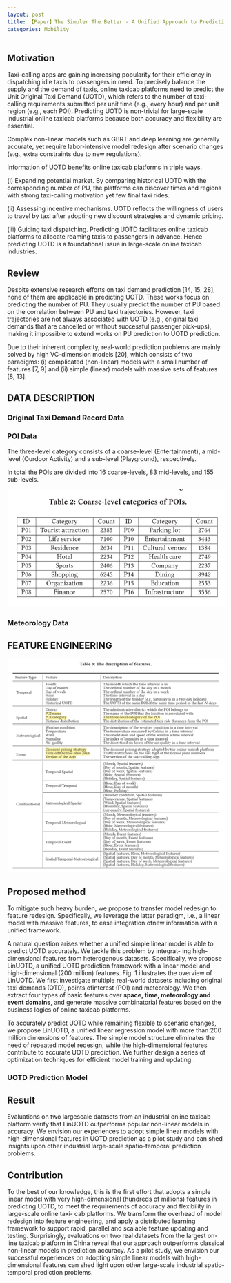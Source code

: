 ```yaml
---
layout: post
title: 【Paper】The Simpler The Better - A Unified Approach to Predicting Original Taxi Demands based on Large-Scale Online Platforms
categories: Mobility
---
```


## Motivation

Taxi-calling apps are gaining increasing popularity for their efficiency in dispatching idle taxis to passengers in need. To precisely balance the supply and the demand of taxis, online taxicab platforms need to predict the Unit Original Taxi Demand (UOTD), which refers to the number of taxi-calling requirements submitted per unit time (e.g., every hour) and per unit region (e.g., each POI). Predicting UOTD is non-trivial for large-scale industrial online taxicab platforms because both accuracy and flexibility are essential.

Complex non-linear models such as GBRT and deep learning are generally accurate, yet require labor-intensive model redesign after scenario changes (e.g., extra constraints due to new regulations). 

Information of UOTD benefits online taxicab platforms in triple ways. 

(i) Expanding potential market. By comparing historical UOTD with the corresponding number of PU, the platforms can discover times and regions with strong taxi-calling motivation yet few final taxi rides. 

(ii) Assessing incentive mechanisms. UOTD reflects the willingness of users to travel by taxi after adopting new discount strategies and dynamic pricing. 

(iii) Guiding taxi dispatching. Predicting UOTD facilitates online taxicab platforms to allocate roaming taxis to passengers in advance. Hence predicting UOTD is a foundational issue in large-scale online taxicab industries. 


## Review

Despite extensive research efforts on taxi demand prediction [14, 15, 28], none of them are applicable in predicting UOTD. These works focus on predicting the number of PU. They usually predict the number of PU based on the correlation between PU and taxi trajectories. However, taxi trajectories are not always associated with UOTD (e.g., original taxi demands that are cancelled or without successful passenger pick-ups), making it impossible to extend works on PU prediction to UOTD prediction.

Due to their inherent complexity, real-world prediction problems are mainly solved by high VC-dimension models [20], which consists of two paradigms: (i) complicated (non-linear) models with a small number of features [7, 9] and (ii) simple (linear) models with massive sets of features [8, 13].

## DATA DESCRIPTION

### Original Taxi Demand Record Data

### POI Data

The three-level category consists of a coarse-level (Entertainment), a mid-level (Ourdoor Activity) and a sub-level (Playground), respectively. 

In total the POIs are divided into 16 coarse-levels, 83 mid-levels, and 155 sub-levels.

![](/img/2018-11-05-paper2.png)

### Meteorology Data

## FEATURE ENGINEERING

![](/img/2018-11-05-paper2-2.png)

## Proposed method

To mitigate such heavy burden, we propose to transfer model redesign to feature redesign. Specifically, we leverage the latter paradigm, i.e., a linear model with massive features, to ease integration ofnew information with a unified framework. 

A natural question arises whether a unified simple linear model is able to predict UOTD accurately. We tackle this problem by integrat- ing high-dimensional features from heterogenous datasets. Specifically, we propose LinUOTD, a unified UOTD prediction framework with a linear model and high-dimensional (200 million) features. Fig. 1 illustrates the overview of LinUOTD. We first investigate multiple real-world datasets including original taxi demands (OTD), points ofinterest (POI) and meteorology. We then extract four types of basic features over **space, time, meteorology and event domains**, and generate massive combinatorial features based on the business logics of online taxicab platforms.

To accurately predict UOTD while remaining flexible to scenario changes, we propose LinUOTD, a unified linear regression model with more than 200 million dimensions of features. The simple model structure eliminates the need of repeated model redesign, while the high-dimensional features contribute to accurate UOTD prediction. We further design a series of optimization techniques for efficient model training and updating. 

### UOTD Prediction Model

## Result

Evaluations on two largescale datasets from an industrial online taxicab platform verify that LinUOTD outperforms popular non-linear models in accuracy. We envision our experiences to adopt simple linear models with high-dimensional features in UOTD prediction as a pilot study and can shed insights upon other industrial large-scale spatio-temporal prediction problems.

## Contribution

To the best of our knowledge, this is the first effort that adopts a simple linear model with very high-dimensional (hundreds of millions) features in predicting UOTD, to meet the requirements of accuracy and flexibility in large-scale online taxi- cab platforms. We transform the overhead of model redesign into feature engineering, and apply a distributed learning framework to support rapid, parallel and scalable feature updating and testing. Surprisingly, evaluations on two real datasets from the largest on-line taxicab platform in China reveal that our approach outperforms classical non-linear models in prediction accuracy. As a pilot study, we envision our successful experiences on adopting simple linear models with high-dimensional features can shed light upon other large-scale industrial spatio-temporal prediction problems.

